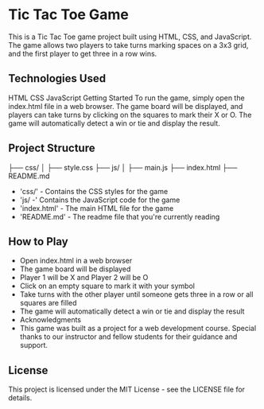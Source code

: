 # Tic Tac Toe Game

This is a Tic Tac Toe game project built using HTML, CSS, and JavaScript. The game allows two players to take turns marking spaces on a 3x3 grid, and the first player to get three in a row wins.

## Technologies Used

HTML
CSS
JavaScript
Getting Started
To run the game, simply open the index.html file in a web browser. The game board will be displayed, and players can take turns by clicking on the squares to mark their X or O. The game will automatically detect a win or tie and display the result.

## Project Structure

├── css/
│   ├── style.css
├── js/
│   ├── main.js
├── index.html
├── README.md

* 'css/' - Contains the CSS styles for the game
* 'js/ -' Contains the JavaScript code for the game
* 'index.html' - The main HTML file for the game
* 'README.md' - The readme file that you're currently reading

## How to Play

* Open index.html in a web browser
* The game board will be displayed
* Player 1 will be X and Player 2 will be O
* Click on an empty square to mark it with your symbol
* Take turns with the other player until someone gets three in a row or all squares are filled
* The game will automatically detect a win or tie and display the result
* Acknowledgments
* This game was built as a project for a web development course. Special thanks to our instructor and fellow students for their guidance and support.

## License

This project is licensed under the MIT License - see the LICENSE file for details.